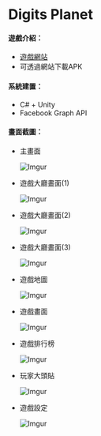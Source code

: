 # Digits Planet

#### 遊戲介紹：
* [遊戲網站](https://kittykung.github.io/DP/DigitsPlanet.html#header1-1)
* 可透過網站下載APK



#### 系統建置：
* C# + Unity
* Facebook Graph API


#### 畫面截圖：

* 主畫面
	
	![Imgur](https://i.imgur.com/oXXxGzJ.jpg?1)



* 遊戲大廳畫面(1)

	![Imgur](https://i.imgur.com/IeCjKtz.jpg?1)


	
* 遊戲大廳畫面(2)

    ![Imgur](https://i.imgur.com/vGXiip8.jpg?1)



* 遊戲大廳畫面(3)	
	
	![Imgur](https://i.imgur.com/uEb6rQB.jpg?1)
	
	
	
* 遊戲地圖	
	
	![Imgur](https://i.imgur.com/quCU6mD.jpg)	
	
	
	
* 遊戲畫面

    ![Imgur](https://i.imgur.com/3PsBCE5.jpg)
			
	

* 遊戲排行榜
	
	![Imgur](https://i.imgur.com/FDAiQ0N.jpg)
	
	

* 玩家大頭貼
	
	![Imgur](https://i.imgur.com/TGeyGU4.jpg?1)


	
* 遊戲設定
	
	![Imgur](https://i.imgur.com/P56s8yT.jpg?1)

	
	